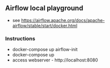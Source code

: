 ## Airflow local playground

- see https://airflow.apache.org/docs/apache-airflow/stable/start/docker.html



### Instructions

- docker-compose up airflow-init
- docker-compose up
- access webserver - http://localhost:8080
